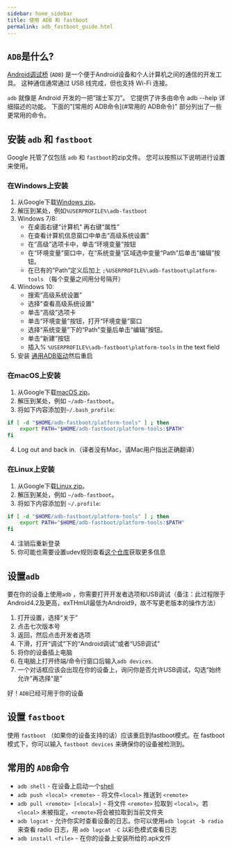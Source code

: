 ```yaml
---
sidebar: home_sidebar
title: 使用 ADB 和 fastboot
permalink: adb_fastboot_guide.html
---
```

##  `ADB`是什么?
[Android调试桥](https://en.wikipedia.org/wiki/Android_Debug_Bridge) (`ADB`) 是一个便于Android设备和个人计算机之间的通信的开发工具。 这种通信通常通过 USB 线完成，但也支持 Wi-Fi 连接。

`adb` 就像是 Android 开发的一把“瑞士军刀”。 它提供了许多由命令 adb --help 详细描述的功能。 下面的"[常用的 ADB命令](#常用的 ADB命令)" 部分列出了一些更常用的命令。

## 安装 `adb` 和 `fastboot`

Google 托管了仅包括 `adb` 和 `fastboot`的zip文件。 您可以按照以下说明进行设置来使用。

### 在Windows上安装
1. 从Google下载[Windows zip](https://dl.google.com/android/repository/platform-tools-latest-windows.zip)。
2. 解压到某处，例如`%USERPROFILE%\adb-fastboot`
3. Windows 7/8:
    * 在桌面右键“计算机“ 再右键“属性”
    * 在查看计算机信息窗口中单击“高级系统设置”
    * 在“高级”选项卡中，单击“环境变量”按钮
    * 在“环境变量”窗口中，在“系统变量”区域选中变量“Path”后单击“编辑”按钮。
    * 在已有的“Path”定义后加上 `;%USERPROFILE%\adb-fastboot\platform-tools`  （每个变量之间用分号隔开）
4. Windows 10:
    * 搜索“高级系统设置”
    * 选择"查看高级系统设置"
    * 单击“高级”选项卡
    * 单击“环境变量”按钮，打开“环境变量”窗口
    * 选择“系统变量”下的“Path”变量后单击“编辑”按钮。
    * 单击“新建”按钮
    * 插入% `%USERPROFILE%\adb-fastboot\platform-tools` in the text field
5. 安装 [通用ADB驱动](https://github.com/koush/UniversalAdbDriver)然后重启

### 在macOS上安装
1. 从Google下载[macOS zip](https://dl.google.com/android/repository/platform-tools-latest-darwin.zip)。
2. 解压到某处，例如 `~/adb-fastboot`。
3. 将如下内容添加到`~/.bash_profile`:
```sh
if [ -d "$HOME/adb-fastboot/platform-tools" ] ; then
    export PATH="$HOME/adb-fastboot/platform-tools:$PATH"
fi
```
4. Log out and back in.（译者没有Mac，请Mac用户指出正确翻译）

### 在Linux上安装
1. 从Google下载[Linux zip](https://dl.google.com/android/repository/platform-tools-latest-linux.zip)。
2. 解压到某处，例如 `~/adb-fastboot`。
3. 将如下内容添加到 `~/.profile`:
```sh
if [ -d "$HOME/adb-fastboot/platform-tools" ] ; then
    export PATH="$HOME/adb-fastboot/platform-tools:$PATH"
fi
```
4. 注销后重新登录
5. 你可能也需要设置udev规则查看[这个仓库](https://github.com/M0Rf30/android-udev-rules#installation)获取更多信息

## 设置`adb`

要在你的设备上使用`adb` ，你需要打开开发者选项和USB调试（备注：此过程限于Android4.2及更高，exTHmUI最低为Android9，故不写更老版本的操作方法）

1. 打开设置，选择“关于”
2. 点击七次版本号
3. 返回，然后点击开发者选项
4. 下滑，打开“调试”下的“Android调试”或者“USB调试”
5. 将你的设备插上电脑
6. 在电脑上打开终端/命令行窗口后输入`adb devices`.
7. 一个对话框应该会出现在你的设备上，询问你是否允许USB调试，勾选“始终允许”再选择“是”

好！`ADB`已经可用于你的设备

## 设置 `fastboot`

使用 `fastboot` （如果你的设备支持的话）应该重启到fastboot模式。在 fastboot 模式下，你可以输入 `fastboot devices` 来确保你的设备被检测到。

## 常用的 `ADB`命令

* `adb shell` - 在设备上启动一个[shell](https://en.wikipedia.org/wiki/Shell_(computing)) 
* `adb push <local> <remote>` - 将文件`<local>` 推送到 `<remote>`
* `adb pull <remote> [<local>]` - 将文件 `<remote>` 拉取到 `<local>`。若`<local>` 未被指定，`<remote>`将会被拉取到当前文件夹
* `adb logcat` - 允许你实时查看设备的日志。你可以使用`adb logcat -b radio`来查看 radio 日志，用 `adb logcat -C` 以彩色模式查看日志
* `adb install <file>` - 在你的设备上安装所给的.apk文件
